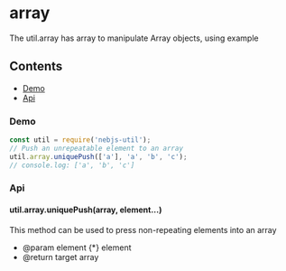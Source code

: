 # array
The util.array has array to manipulate Array objects, using example

## Contents
- [Demo](#Demo)
- [Api](#Api)

<span id="Demo"></span>
### Demo
```javascript
const util = require('nebjs-util');
// Push an unrepeatable element to an array
util.array.uniquePush(['a'], 'a', 'b', 'c');
// console.log: ['a', 'b', 'c']
```

<span id="Api"></span>
### Api
#### util.array.uniquePush(array, element...)
This method can be used to press non-repeating elements into an array
- @param element {*} element 
- @return target array
